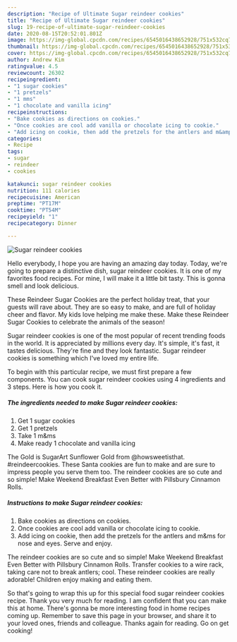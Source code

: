 ```yaml
---
description: "Recipe of Ultimate Sugar reindeer cookies"
title: "Recipe of Ultimate Sugar reindeer cookies"
slug: 19-recipe-of-ultimate-sugar-reindeer-cookies
date: 2020-08-15T20:52:01.801Z
image: https://img-global.cpcdn.com/recipes/6545016438652928/751x532cq70/sugar-reindeer-cookies-recipe-main-photo.jpg
thumbnail: https://img-global.cpcdn.com/recipes/6545016438652928/751x532cq70/sugar-reindeer-cookies-recipe-main-photo.jpg
cover: https://img-global.cpcdn.com/recipes/6545016438652928/751x532cq70/sugar-reindeer-cookies-recipe-main-photo.jpg
author: Andrew Kim
ratingvalue: 4.5
reviewcount: 26302
recipeingredient:
- "1 sugar cookies"
- "1 pretzels"
- "1 mms"
- "1 chocolate and vanilla icing"
recipeinstructions:
- "Bake cookies as directions on cookies."
- "Once cookies are cool add vanilla or chocolate icing to cookie."
- "Add icing on cookie, then add the pretzels for the antlers and m&amp;ms for nose and eyes. Serve and enjoy."
categories:
- Recipe
tags:
- sugar
- reindeer
- cookies

katakunci: sugar reindeer cookies 
nutrition: 111 calories
recipecuisine: American
preptime: "PT17M"
cooktime: "PT54M"
recipeyield: "1"
recipecategory: Dinner

---
```



![Sugar reindeer cookies](https://img-global.cpcdn.com/recipes/6545016438652928/751x532cq70/sugar-reindeer-cookies-recipe-main-photo.jpg)

Hello everybody, I hope you are having an amazing day today. Today, we're going to prepare a distinctive dish, sugar reindeer cookies. It is one of my favorites food recipes. For mine, I will make it a little bit tasty. This is gonna smell and look delicious.

These Reindeer Sugar Cookies are the perfect holiday treat, that your guests will rave about. They are so easy to make, and are full of holiday cheer and flavor. My kids love helping me make these. Make these Reindeer Sugar Cookies to celebrate the animals of the season!

Sugar reindeer cookies is one of the most popular of recent trending foods in the world. It is appreciated by millions every day. It's simple, it's fast, it tastes delicious. They're fine and they look fantastic. Sugar reindeer cookies is something which I've loved my entire life.


To begin with this particular recipe, we must first prepare a few components. You can cook sugar reindeer cookies using 4 ingredients and 3 steps. Here is how you cook it.

<!--inarticleads1-->

##### The ingredients needed to make Sugar reindeer cookies:

1. Get 1 sugar cookies
1. Get 1 pretzels
1. Take 1 m&amp;ms
1. Make ready 1 chocolate and vanilla icing


The Gold is SugarArt Sunflower Gold from @howsweetisthat. #reindeercookies. These Santa cookies are fun to make and are sure to impress people you serve them too. The reindeer cookies are so cute and so simple! Make Weekend Breakfast Even Better with Pillsbury Cinnamon Rolls. 

<!--inarticleads2-->

##### Instructions to make Sugar reindeer cookies:

1. Bake cookies as directions on cookies.
1. Once cookies are cool add vanilla or chocolate icing to cookie.
1. Add icing on cookie, then add the pretzels for the antlers and m&amp;ms for nose and eyes. Serve and enjoy.


The reindeer cookies are so cute and so simple! Make Weekend Breakfast Even Better with Pillsbury Cinnamon Rolls. Transfer cookies to a wire rack, taking care not to break antlers; cool. These reindeer cookies are really adorable! Children enjoy making and eating them. 

So that's going to wrap this up for this special food sugar reindeer cookies recipe. Thank you very much for reading. I am confident that you can make this at home. There's gonna be more interesting food in home recipes coming up. Remember to save this page in your browser, and share it to your loved ones, friends and colleague. Thanks again for reading. Go on get cooking!
